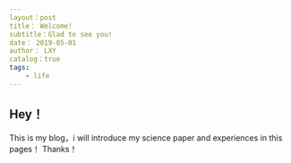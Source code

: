 ```yaml
---
layout：post
title： Welcome!
subtitle：Glad to see you! 
date： 2019-05-01
author： LXY
catalog：true
tags:
    - life
---
```


## Hey！ 

This is my blog，i will introduce my science paper and experiences in this pages！
Thanks！
